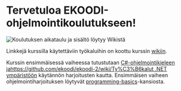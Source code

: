# Tervetuloa EKOODI-ohjelmointikoulutukseen!

![Koulutuksen aikataulu ja sisältö löytyy Wikistä](https://github.com/ekoodi/ekoodi-2/wiki/)

Linkkejä kurssilla käytettäviin työkaluihin on koottu kurssin [wikiin](https://github.com/ekoodi/ekoodi-2/wiki/Ty%C3%B6kalut). 

Kurssin ensimmäisessä vaiheessa tutustutaan [C#-ohjelmointikieleen jahttps://github.com/ekoodi/ekoodi-2/wiki/Ty%C3%B6kalut .NET ympäristöön](https://www.microsoft.com/net/) käytännön harjoitusten kautta. Ensimmäisen vaiheen ohjelmointiharjoituksen löytyvät [programming-basics](https://github.com/ekoodi/ekoodi-2/tree/master/programming-basics)-kansiosta.
